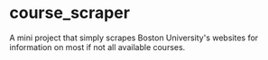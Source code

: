 # course_scraper
A mini project that simply scrapes Boston University's websites for information on most if not all available courses.
